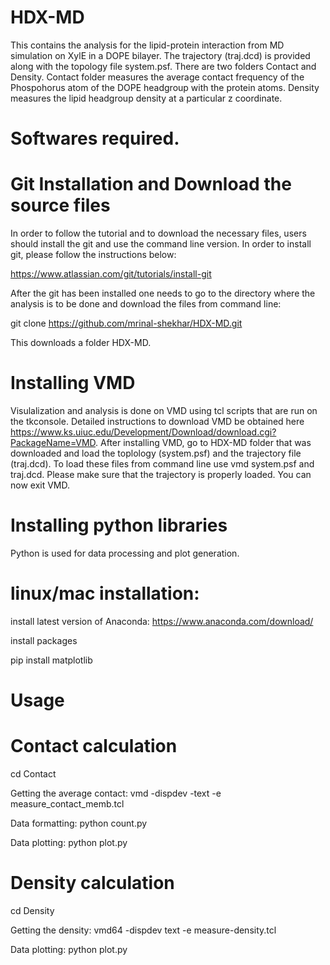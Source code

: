 
# HDX-MD
This contains the analysis for the lipid-protein interaction from MD simulation on XylE in a DOPE bilayer.
The trajectory (traj.dcd) is provided along with the topology file system.psf.
There are two folders Contact and Density. Contact folder measures the average contact frequency of the Phospohorus atom of the DOPE headgroup with the protein atoms. Density measures the  lipid headgroup density at a particular z coordinate.
# Softwares required.
# Git Installation and Download the source files
In order to follow the tutorial and to download the necessary files, users should install the git and use the command line version. In order to install git, please follow the instructions below:

https://www.atlassian.com/git/tutorials/install-git

After the git has been installed one needs to go to the directory where the analysis is to be done and download the files from command line:

git clone https://github.com/mrinal-shekhar/HDX-MD.git

This downloads a folder HDX-MD.

# Installing VMD 
Visulalization and analysis is done on VMD using tcl scripts that are run on the tkconsole. Detailed instructions to download VMD be obtained here https://www.ks.uiuc.edu/Development/Download/download.cgi?PackageName=VMD. After installing VMD, go to HDX-MD folder that was downloaded and load the toplology (system.psf) and the trajectory file (traj.dcd). To load these files from command line use vmd system.psf and traj.dcd. Please make sure that the trajectory is properly loaded. You can now exit VMD.

# Installing python libraries
Python is used for data processing and plot generation. 
# linux/mac installation:
install latest version of Anaconda: https://www.anaconda.com/download/

install packages

pip install matplotlib

# Usage
# Contact calculation

cd  Contact

Getting the average contact: vmd -dispdev -text -e measure_contact_memb.tcl 

Data formatting: python count.py

Data plotting: python plot.py 

# Density calculation 

cd Density

Getting the density: vmd64 -dispdev text -e measure-density.tcl 

Data plotting: python plot.py

